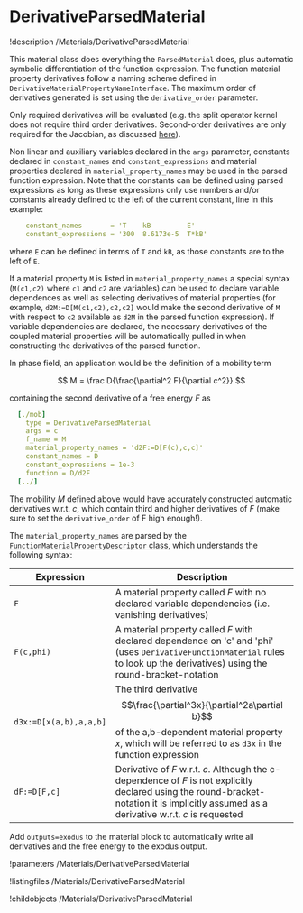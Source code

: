 
# DerivativeParsedMaterial
!description /Materials/DerivativeParsedMaterial

This material class does everything the `ParsedMaterial` does, plus automatic symbolic differentiation of the function expression. The function material property derivatives follow a naming scheme defined in `DerivativeMaterialPropertyNameInterface`. The maximum order of derivatives generated is set using the `derivative_order` parameter.

Only required derivatives will be evaluated (e.g. the split operator kernel does not require third order derivatives. Second-order derivatives are only required for the Jacobian, as discussed [here](../)).

Non linear and auxiliary variables declared in the `args` parameter, constants declared in `constant_names` and `constant_expressions` and material properties declared in `material_property_names` may be used in the parsed function expression. Note that the constants can be defined using parsed expressions as long as these expressions only use numbers and/or constants already defined to the left of the current constant, line in this example:

```yaml
    constant_names       = 'T    kB         E'
    constant_expressions = '300  8.6173e-5  T*kB'
```

where `E` can be defined in terms of `T` and `kB`, as those constants are to the left of `E`.

If a material property `M` is listed in `material_property_names` a special syntax (`M(c1,c2)` where `c1` and `c2` are variables) can be used to declare variable dependences  as well as selecting derivatives of material properties (for example, `d2M:=D[M(c1,c2),c2,c2]` would make the second derivative of `M` with respect to `c2` available as `d2M` in the parsed function expression). If variable dependencies are declared, the necessary derivatives of the coupled material properties will be automatically pulled in when constructing the derivatives of the parsed function.

In phase field, an application would be the definition of a mobility term

$$
M = \frac D{\frac{\partial^2 F}{\partial c^2}}
$$

containing the second derivative of a free energy $F$ as

```yaml
  [./mob]
    type = DerivativeParsedMaterial
    args = c
    f_name = M
    material_property_names = 'd2F:=D[F(c),c,c]'
    constant_names = D
    constant_expressions = 1e-3
    function = D/d2F
  [../]
```

The mobility $M$ defined above would have accurately constructed automatic derivatives w.r.t. $c$, which contain third and higher derivatives of $F$ (make sure to set the `derivative_order` of F high enough!).

The `material_property_names` are parsed by the [`FunctionMaterialPropertyDescriptor` class](http://mooseframework.org/docs/doxygen/modules/classFunctionMaterialPropertyDescriptor.html), which understands the following syntax:

| Expression | Description |
| - | - |
| `F` | A material property called _F_ with no declared variable dependencies (i.e. vanishing derivatives)|
|`F(c,phi)` | A material property called _F_ with declared dependence on 'c' and 'phi' (uses `DerivativeFunctionMaterial` rules to look up the derivatives) using the round-bracket-notation|
|`d3x:=D[x(a,b),a,a,b]` | The third derivative $$\frac{\partial^3x}{\partial^2a\partial b}$$ of the a,b-dependent material property _x_, which will be referred to as `d3x` in the function expression|
|`dF:=D[F,c]` | Derivative of _F_ w.r.t. _c_. Although the c-dependence of _F_ is not explicitly declared using the round-bracket-notation it is implicitly assumed as a derivative w.r.t. _c_ is requested|

Add `outputs=exodus` to the material block to automatically write all derivatives and the free energy to the exodus output.

!parameters /Materials/DerivativeParsedMaterial

!listingfiles /Materials/DerivativeParsedMaterial

!childobjects /Materials/DerivativeParsedMaterial
